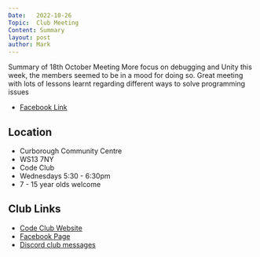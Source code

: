 ```yaml
---
Date:   2022-10-26
Topic:  Club Meeting
Content: Summary
layout: post
author: Mark
---
```

Summary of 18th October Meeting More focus on debugging and Unity this week, the members seemed to be in a mood for doing so. Great meeting with lots of lessons learnt regarding different ways to solve programming issues



* [Facebook Link](https://www.facebook.com/720665616418529/posts/624768346008257)

## Location

* Curborough Community Centre
* WS13 7NY
* Code Club
* Wednesdays 5:30 - 6:30pm
* 7 - 15 year olds welcome

## Club Links

* [Code Club Website](https://lichfield-code-club.github.io/)
* [Facebook Page](https://www.facebook.com/LichfieldCoders)
* [Discord club messages](https://discord.gg/szz6xGK)
